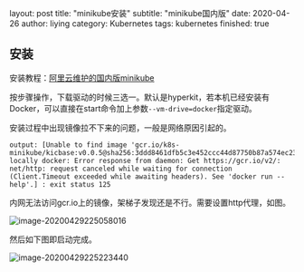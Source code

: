 layout: post
title: "minikube安装"
subtitle: "minikube国内版"
date: 2020-04-26
author: liying
category: Kubernetes
tags: kubernetes
finished: true

## 安装

安装教程：[阿里云维护的国内版minikube](https://yq.aliyun.com/articles/221687)

按步骤操作，下载驱动的时候三选一。默认是hyperkit，若本机已经安装有Docker，可以直接在start命令加上参数`--vm-drive=docker`指定驱动。

安装过程中出现镜像拉不下来的问题，一般是网络原因引起的。

```shell
output: [Unable to find image 'gcr.io/k8s-minikube/kicbase:v0.0.5@sha256:3ddd8461dfb5c3e452ccc44d87750b87a574ec23fc425da67dccc1f0c57d428a' locally docker: Error response from daemon: Get https://gcr.io/v2/: net/http: request canceled while waiting for connection (Client.Timeout exceeded while awaiting headers). See 'docker run --help'.] : exit status 125
```

内网无法访问gcr.io上的镜像，架梯子发现还是不行。需要设置http代理，如图。

![image-20200429225058016](/img/http-proxy.png)

然后如下图即启动完成。

![image-20200429225223440](/img/done-minikube.png)